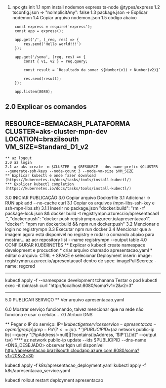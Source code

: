 1. npx gts init
1.1 npm install nodemon express ts-node @types/express
1.2 tsconfig.json => 
	"noImplicitAny": false
1.3 package.json => 
	Explicar nodemon
1.4 Copiar arquivo nodemon.json
1.5 código abaixo

		const express = require('express');
		const app = express();

		app.get('/', (_req, res) => {
			res.send('Hello world!!!')
		});

		app.get('/soma', (req, res) => {
			const { v1, v2 } = req.query;

			const result = `Resultado da soma: ${Number(v1) + Number(v2)}`

			res.send(result);
		});

		app.listen(8080);


2.0 Explicar os comandos
------------------
RESOURCE=BEMACASH_PLATAFORMA
CLUSTER=aks-cluster-mpn-dev
LOCATION=brazilsouth
VM_SIZE=Standard_D1_v2
------------------
	** az logout
	2.0 az login
	2.1 az aks create -n $CLUSTER -g $RESOURCE --dns-name-prefix $CLUSTER --generate-ssh-keys --node-count 3 --node-vm-size $VM_SIZE
	** Explicar kubectl e onde fazer download (https://kubernetes.io/docs/tasks/tools/install-kubectl/)
	*** Explicar kubectl completion (https://kubernetes.io/docs/tasks/tools/install-kubectl/)
	
3.0 INICIAR PUBLICAÇÃO
	3.0 Copiar arquivo Dockerfile
		3.1 Adicionar -> RUN apk add --no-cache curl
	3.1 Copiar os arquivos (mpn-libs-ssh-key e ssh-mpn-libs.sh)
	3.1.1 Inserir no package.json
		    "docker:build": "rm -rf package-lock.json && docker build -t registrympn.azurecr.io/apresentacao1 .",
		    "docker:push": "docker push registrympn.azurecr.io/apresentacao1",
    		"docker": "npm run docker:build && npm run docker:push"
	3.2 Mencionar o login no registrympn
	3.3 Executar npm run docker
	3.4 Mencionar que a imagem agora está disponível no registry e rodar o comando abaixo para mostrar...
		az acr repository list --name registrympn --output table
4.0 CONFIGURAR KUBERNETES
** Explicar o kubectl create namespace development e procuction
	* criar arquivo chamado apresentacao.yaml
	* editar o arquivo: CTRL + SPACE e selecionar Deployment
		inserir:
			image: registrympn.azurecr.io/apresentacao1
			dentro de spec:
			  imagePullSecrets:
			  - name: regcred
****
kubectl apply -f --namespace development tchanana
Testar o pod
kubectl exec -it <NOME> /bin/ash
curl "http://localhost:8080/soma?v1=2&v2=3"
****
5.0 PUBLICAR SERVIÇO
 ** Ver arquivo apresentacao.yaml

6.0 Mostrar serviço funcionando, talvez mencionar que na rede não funciona e usar o celular...
7.0 Atribuir DNS

** Pegar o IP do serviço:
	IP=$(kubectl get services service-apresentacao -o yaml | grep ip | grep -Po '(?<=ip: ).*')
	PUBLICIPID=$(az network public-ip list --query "[?ipAddress!=null]|[?contains(ipAddress, '$IP')].[id]" --output tsv)
	****
	az network public-ip update --ids $PUBLICIPID --dns-name <DNS_DESEJADO>
		observar fqdn
url disponível http://apresentacao.brazilsouth.cloudapp.azure.com:8080/soma?v1=20&v2=30


kubectl apply -f k8s/apresentacao_deployment.yaml
kubectl apply -f k8s/apresentacao_service.yaml


kubectl rollout restart deployment apresentacao